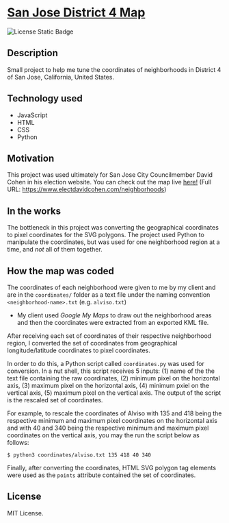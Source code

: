 # [San Jose District 4 Map](https://www.electdavidcohen.com/neighborhoods)

![License Static Badge](https://img.shields.io/badge/license-MIT-orange)

## Description

Small project to help me tune the coordinates of neighborhoods in District 4 of San Jose, California, United States.

## Technology used

- JavaScript
- HTML
- CSS
- Python

## Motivation

This project was used ultimately for San Jose City Councilmember David Cohen in his election website. You can check out the map live [here!](https://www.electdavidcohen.com/neighborhoods) (Full URL: https://www.electdavidcohen.com/neighborhoods)

## In the works

The bottleneck in this project was converting the geographical coordinates to pixel coordinates for the SVG polygons. The project used Python to manipulate the coordinates, but was used for one neighborhood region at a time, and _not_ all of them together.

## How the map was coded

The coordinates of each neighborhood were given to me by my client and are in the `coordinates/` folder as a text file under the naming convention `<neighborhood-name>.txt` (e.g. `alviso.txt`)

- My client used _Google My Maps_ to draw out the neighborhood areas and then the coordinates were extracted from an exported KML file.

After receiving each set of coordinates of their respective neighborhood region, I converted the set of coordinates from geographical longitude/latitude coordinates to pixel coordinates.

In order to do this, a Python script called `coordinates.py` was used for conversion. In a nut shell, this script receives 5 inputs: (1) name of the the text file containing the raw coordinates, (2) minimum pixel on the horizontal axis, (3) maximum pixel on the horizontal axis, (4) minimum pxiel on the vertical axis, (5) maximum pixel on the vertical axis. The output of the script is the rescaled set of coordinates.

For example, to rescale the coordinates of Alviso with 135 and 418 being the respective minimum and maximum pixel coordinates on the horizontal axis and with 40 and 340 being the respective minimum and maximum pixel coordinates on the vertical axis, you may the run the script below as follows:

```
$ python3 coordinates/alviso.txt 135 418 40 340
```

Finally, after converting the coordinates, HTML SVG polygon tag elements were used as the `points` attribute contained the set of coordinates.

## License

MIT License.
